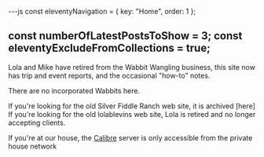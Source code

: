 ---js
const eleventyNavigation = {
	key: "Home",
	order: 1
};

const numberOfLatestPostsToShow = 3;
const eleventyExcludeFromCollections = true;
---
Lola and Mike have retired from the Wabbit Wangling business, this site now has trip and event reports, and the occasional "how-to" notes.

There are no incorporated Wabbits here. 

If you're looking for the old Silver Fiddle Ranch web site, it is archived [here]
If you're looking for the old lolablevins web site, Lola is retired and no longer accepting clients. 

If you're at our house, the
[Calibre](http://calibre-house.wabbitinc.com) server is only accessible from the private house network